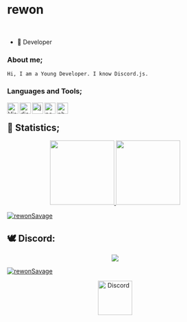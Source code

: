 
<br>
<h1>rewon</h1>


<br> 

- 🌱 Developer  <br/>

### About me;
	
	Hi, I am a Young Developer. I know Discord.js.

### Languages and Tools;

<img align="left" alt="Visual Studio Code" width="26px" src="https://i.imgur.com/LwSdAlE.png" />
<img align="left" alt="discord.js" width="26px" src="https://i.imgur.com/SI1DZf3.png" />
<img align="left" alt="js" width="26px" src="https://i.imgur.com/3u1wzwE.png" />
<img align="left" alt="node.js" width="26px" src="https://i.imgur.com/tYLFZBh.png" /> 
<img align="left" alt="photoshop" width="26px" src="https://i.imgur.com/OC1RcS5.jpg" /> <br />

## 🍁 Statistics;
<p align="center">
  <a href="https://github.com/rewonSavage">
<img height="150em" src="https://github-readme-stats.vercel.app/api/top-langs/?username=rewonSavage&layout=compact&theme=material-palenight&langs_count=12" />
<img height="150em" src="https://github-readme-stats.vercel.app/api?username=rewonSavage&show_icons=true&include_all_commits=true&theme=material-palenight" /> <br>
	<center> 
 <p align="left"> <img src="https://komarev.com/ghpvc/?username=rewonSavage" alt="rewonSavage" /> </p>
	  </center>
  </a>
</p>

## 🕊 Discord:
  <p align="center">
  <div align="center"><img src="https://discord.c99.nl/widget/theme-2/855353076415725601.png"></div>
  
<p align="left"> <a href="https://github.com/ryo-ma/github-profile-trophy"><img src="https://github-profile-trophy.vercel.app/?username=rewonSavage" alt="rewonSavage" /></a> </p>

<p align="center">
    <img src="https://cdn.discordapp.com/emojis/818107220566343682.png?v=1%22%3E" alt="Discord" width="80"/>
  </a>
